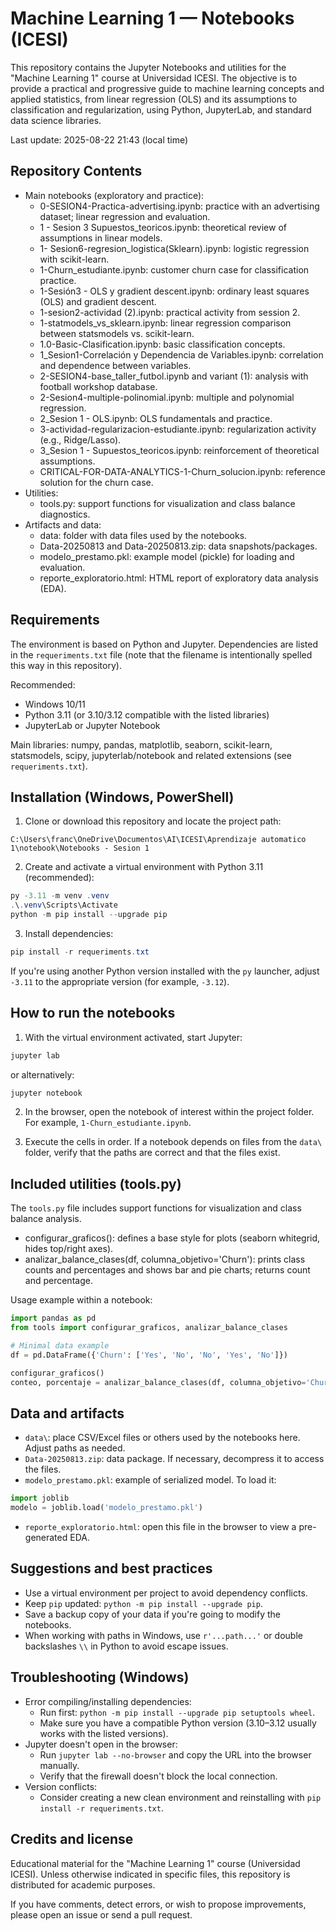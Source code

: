 # Machine Learning 1 — Notebooks (ICESI)

This repository contains the Jupyter Notebooks and utilities for the "Machine Learning 1" course at Universidad ICESI. The objective is to provide a practical and progressive guide to machine learning concepts and applied statistics, from linear regression (OLS) and its assumptions to classification and regularization, using Python, JupyterLab, and standard data science libraries.

Last update: 2025-08-22 21:43 (local time)

## Repository Contents

- Main notebooks (exploratory and practice):
  - 0-SESION4-Practica-advertising.ipynb: practice with an advertising dataset; linear regression and evaluation.
  - 1 - Sesion 3 Supuestos_teoricos.ipynb: theoretical review of assumptions in linear models.
  - 1- Sesion6-regresion_logistica(Sklearn).ipynb: logistic regression with scikit-learn.
  - 1-Churn_estudiante.ipynb: customer churn case for classification practice.
  - 1-Sesión3 - OLS y gradient descent.ipynb: ordinary least squares (OLS) and gradient descent.
  - 1-sesion2-actividad (2).ipynb: practical activity from session 2.
  - 1-statmodels_vs_sklearn.ipynb: linear regression comparison between statsmodels vs. scikit-learn.
  - 1.0-Basic-Clasification.ipynb: basic classification concepts.
  - 1_Sesion1-Correlación y Dependencia de Variables.ipynb: correlation and dependence between variables.
  - 2-SESION4-base_taller_futbol.ipynb and variant (1): analysis with football workshop database.
  - 2-Sesion4-multiple-polinomial.ipynb: multiple and polynomial regression.
  - 2_Sesion 1 - OLS.ipynb: OLS fundamentals and practice.
  - 3-actividad-regularizacion-estudiante.ipynb: regularization activity (e.g., Ridge/Lasso).
  - 3_Sesion 1 - Supuestos_teoricos.ipynb: reinforcement of theoretical assumptions.
  - CRITICAL-FOR-DATA-ANALYTICS-1-Churn_solucion.ipynb: reference solution for the churn case.
- Utilities:
  - tools.py: support functions for visualization and class balance diagnostics.
- Artifacts and data:
  - data\: folder with data files used by the notebooks.
  - Data-20250813 and Data-20250813.zip: data snapshots/packages.
  - modelo_prestamo.pkl: example model (pickle) for loading and evaluation.
  - reporte_exploratorio.html: HTML report of exploratory data analysis (EDA).

## Requirements

The environment is based on Python and Jupyter. Dependencies are listed in the `requeriments.txt` file (note that the filename is intentionally spelled this way in this repository).

Recommended:
- Windows 10/11
- Python 3.11 (or 3.10/3.12 compatible with the listed libraries)
- JupyterLab or Jupyter Notebook

Main libraries: numpy, pandas, matplotlib, seaborn, scikit-learn, statsmodels, scipy, jupyterlab/notebook and related extensions (see `requeriments.txt`).

## Installation (Windows, PowerShell)

1) Clone or download this repository and locate the project path:

```
C:\Users\franc\OneDrive\Documentos\AI\ICESI\Aprendizaje automatico 1\notebook\Notebooks - Sesion 1
```

2) Create and activate a virtual environment with Python 3.11 (recommended):

```powershell
py -3.11 -m venv .venv
.\.venv\Scripts\Activate
python -m pip install --upgrade pip
```

3) Install dependencies:

```powershell
pip install -r requeriments.txt
```

If you're using another Python version installed with the `py` launcher, adjust `-3.11` to the appropriate version (for example, `-3.12`).

## How to run the notebooks

1) With the virtual environment activated, start Jupyter:

```powershell
jupyter lab
```

or alternatively:

```powershell
jupyter notebook
```

2) In the browser, open the notebook of interest within the project folder. For example, `1-Churn_estudiante.ipynb`.

3) Execute the cells in order. If a notebook depends on files from the `data\` folder, verify that the paths are correct and that the files exist.

## Included utilities (tools.py)

The `tools.py` file includes support functions for visualization and class balance analysis.

- configurar_graficos(): defines a base style for plots (seaborn whitegrid, hides top/right axes).
- analizar_balance_clases(df, columna_objetivo='Churn'): prints class counts and percentages and shows bar and pie charts; returns count and percentage.

Usage example within a notebook:

```python
import pandas as pd
from tools import configurar_graficos, analizar_balance_clases

# Minimal data example
df = pd.DataFrame({'Churn': ['Yes', 'No', 'No', 'Yes', 'No']})

configurar_graficos()
conteo, porcentaje = analizar_balance_clases(df, columna_objetivo='Churn')
```

## Data and artifacts

- `data\`: place CSV/Excel files or others used by the notebooks here. Adjust paths as needed.
- `Data-20250813.zip`: data package. If necessary, decompress it to access the files.
- `modelo_prestamo.pkl`: example of serialized model. To load it:

```python
import joblib
modelo = joblib.load('modelo_prestamo.pkl')
```

- `reporte_exploratorio.html`: open this file in the browser to view a pre-generated EDA.

## Suggestions and best practices

- Use a virtual environment per project to avoid dependency conflicts.
- Keep `pip` updated: `python -m pip install --upgrade pip`.
- Save a backup copy of your data if you're going to modify the notebooks.
- When working with paths in Windows, use `r'...path...'` or double backslashes `\\` in Python to avoid escape issues.

## Troubleshooting (Windows)

- Error compiling/installing dependencies:
  - Run first: `python -m pip install --upgrade pip setuptools wheel`.
  - Make sure you have a compatible Python version (3.10–3.12 usually works with the listed versions).
- Jupyter doesn't open in the browser:
  - Run `jupyter lab --no-browser` and copy the URL into the browser manually.
  - Verify that the firewall doesn't block the local connection.
- Version conflicts:
  - Consider creating a new clean environment and reinstalling with `pip install -r requeriments.txt`.

## Credits and license

Educational material for the "Machine Learning 1" course (Universidad ICESI). Unless otherwise indicated in specific files, this repository is distributed for academic purposes.

If you have comments, detect errors, or wish to propose improvements, please open an issue or send a pull request.